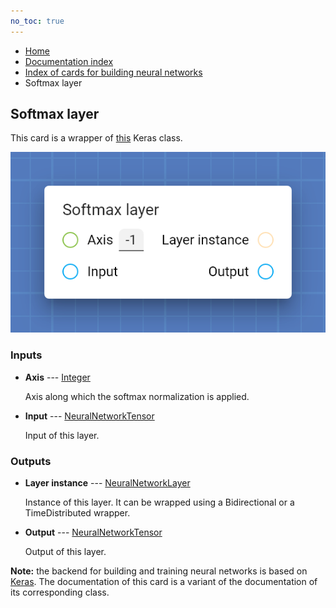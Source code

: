 ```yaml
---
no_toc: true
---
```


<ul class="breadcrumb">
    <li><a href="">Home</a></li>
    <li><a href="documentation">Documentation index</a></li>
    <li><a href="neural_network_cards/">Index of cards for building neural networks</a></li>
    <li>Softmax layer</li>
</ul>

## Softmax layer

This card is a wrapper of [this](https://keras.io/api/layers/activation_layers/softmax/) Keras class.

!["Softmax layer" card](assets/img/neural_network_cards/layer_Softmax.png)


### Inputs


* **Axis** --- [Integer](types/Integer)

  Axis along which the softmax normalization is applied.

* **Input** --- [NeuralNetworkTensor](types/NeuralNetworkTensor)

  Input of this layer.





### Outputs


* **Layer instance** --- [NeuralNetworkLayer](types/NeuralNetworkLayer)

  Instance of this layer. It can be wrapped using a Bidirectional or a TimeDistributed wrapper.

* **Output** --- [NeuralNetworkTensor](types/NeuralNetworkTensor)

  Output of this layer.






**Note:** the backend for building and training neural networks is based on [Keras](https://keras.io/). The documentation of this card is a variant of the documentation of its corresponding class.